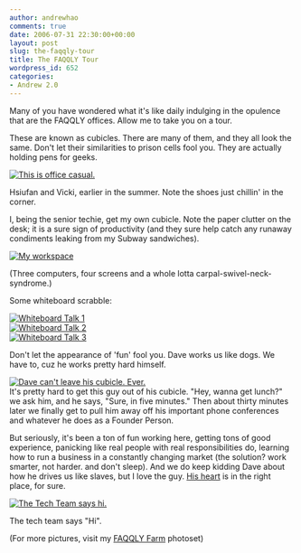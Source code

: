 ```yaml
---
author: andrewhao
comments: true
date: 2006-07-31 22:30:00+00:00
layout: post
slug: the-faqqly-tour
title: The FAQQLY Tour
wordpress_id: 652
categories:
- Andrew 2.0
---
```


Many of you have wondered what it's like daily indulging in the opulence that are the FAQQLY offices. Allow me to take you on a tour.  
  
These are known as cubicles. There are many of them, and they all look the same. Don't let their similarities to prison cells fool you. They are actually holding pens for geeks.  
  
[![This is office casual.](http://static.flickr.com/69/201500325_d3db63cb33.jpg)](http://www.flickr.com/photos/andrewhao/201500325/)
  
Hsiufan and Vicki, earlier in the summer. Note the shoes just chillin' in the corner.  
  
I, being the senior techie, get my own cubicle. Note the paper clutter on the desk; it is a sure sign of productivity (and they sure help catch any runaway condiments leaking from my Subway sandwiches).  
  
[![My workspace](http://static.flickr.com/64/201502725_2d23680326.jpg)](http://www.flickr.com/photos/andrewhao/201502725/)
  
(Three computers, four screens and a whole lotta carpal-swivel-neck-syndrome.)  
  
Some whiteboard scrabble:  
  
[![Whiteboard Talk 1](http://static.flickr.com/58/201500907_fae7bbb939.jpg)](http://www.flickr.com/photos/andrewhao/201500907/)  
[![Whiteboard Talk 2](http://static.flickr.com/57/201500780_e9e2d3bddc.jpg)](http://www.flickr.com/photos/andrewhao/201500780/)  
[![Whiteboard Talk 3](http://static.flickr.com/67/201500644_f1b03a1bee.jpg)](http://www.flickr.com/photos/andrewhao/201500644/)  

Don't let the appearance of 'fun' fool you. Dave works us like dogs. We have to, cuz he works pretty hard himself.  
  

[![Dave can't leave his cubicle. Ever.](http://static.flickr.com/66/201501052_a53a9b86ed.jpg)](http://www.flickr.com/photos/andrewhao/201501052/)  
It's pretty hard to get this guy out of his cubicle. "Hey, wanna get lunch?" we ask him, and he says, "Sure, in five minutes." Then about thirty minutes later we finally get to pull him away off his important phone conferences and whatever he does as a Founder Person.
  
  

But seriously, it's been a ton of fun working here, getting tons of good experience, panicking like real people with real responsibilities do, learning how to run a business in a constantly changing market (the solution? work smarter, not harder. and don't sleep). And we do keep kidding Dave about how he drives us like slaves, but I love the guy. [His heart](http://xanga.com/davewliu) is in the right place, for sure.  
  


[![The Tech Team says hi.](http://static.flickr.com/70/201502424_18468b3c4a.jpg)](http://www.flickr.com/photos/andrewhao/201502424/)
  
The tech team says "Hi".

  
  


(For more pictures, visit my [FAQQLY Farm](http://www.flickr.com/photos/andrewhao/sets/72157594216774733/) photoset)
